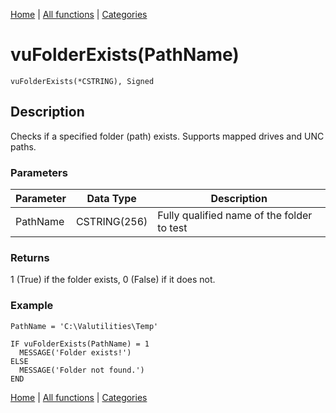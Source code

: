 [Home](../index.md) | [All functions](index.md) | [Categories](../categories/index.md)

# vuFolderExists(PathName)

```Prototype
vuFolderExists(*CSTRING), Signed
```


## Description
Checks if a specified folder (path) exists. Supports mapped drives and UNC paths.

### Parameters

| Parameter | Data Type    | Description                               |
|-----------|--------------|-------------------------------------------|
| PathName  | CSTRING(256) | Fully qualified name of the folder to test |

### Returns
1 (True) if the folder exists, 0 (False) if it does not.

### Example

```Clarion
PathName = 'C:\Valutilities\Temp'

IF vuFolderExists(PathName) = 1
  MESSAGE('Folder exists!')
ELSE
  MESSAGE('Folder not found.')
END
```

[Home](../index.md) | [All functions](index.md) | [Categories](../categories/index.md)
